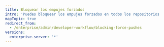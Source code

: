 ```yaml
---
title: Bloquear los empujes forzados
intro: 'Puedes bloquear los empujes forzados en todos los repositorios en el aparato {% data variables.product.prodname_ghe_server %}, en todos los repositorios que son propiedad de una organización o en un repositorio particular.'
mapTopic: true
redirect_from:
  - /enterprise/admin/developer-workflow/blocking-force-pushes
versions:
  enterprise-server: '*'
---
```


